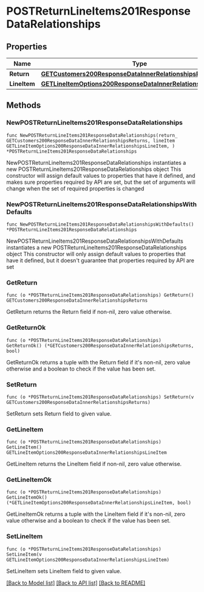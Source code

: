 # POSTReturnLineItems201ResponseDataRelationships

## Properties

Name | Type | Description | Notes
------------ | ------------- | ------------- | -------------
**Return** | [**GETCustomers200ResponseDataInnerRelationshipsReturns**](GETCustomers200ResponseDataInnerRelationshipsReturns.md) |  | 
**LineItem** | [**GETLineItemOptions200ResponseDataInnerRelationshipsLineItem**](GETLineItemOptions200ResponseDataInnerRelationshipsLineItem.md) |  | 

## Methods

### NewPOSTReturnLineItems201ResponseDataRelationships

`func NewPOSTReturnLineItems201ResponseDataRelationships(return_ GETCustomers200ResponseDataInnerRelationshipsReturns, lineItem GETLineItemOptions200ResponseDataInnerRelationshipsLineItem, ) *POSTReturnLineItems201ResponseDataRelationships`

NewPOSTReturnLineItems201ResponseDataRelationships instantiates a new POSTReturnLineItems201ResponseDataRelationships object
This constructor will assign default values to properties that have it defined,
and makes sure properties required by API are set, but the set of arguments
will change when the set of required properties is changed

### NewPOSTReturnLineItems201ResponseDataRelationshipsWithDefaults

`func NewPOSTReturnLineItems201ResponseDataRelationshipsWithDefaults() *POSTReturnLineItems201ResponseDataRelationships`

NewPOSTReturnLineItems201ResponseDataRelationshipsWithDefaults instantiates a new POSTReturnLineItems201ResponseDataRelationships object
This constructor will only assign default values to properties that have it defined,
but it doesn't guarantee that properties required by API are set

### GetReturn

`func (o *POSTReturnLineItems201ResponseDataRelationships) GetReturn() GETCustomers200ResponseDataInnerRelationshipsReturns`

GetReturn returns the Return field if non-nil, zero value otherwise.

### GetReturnOk

`func (o *POSTReturnLineItems201ResponseDataRelationships) GetReturnOk() (*GETCustomers200ResponseDataInnerRelationshipsReturns, bool)`

GetReturnOk returns a tuple with the Return field if it's non-nil, zero value otherwise
and a boolean to check if the value has been set.

### SetReturn

`func (o *POSTReturnLineItems201ResponseDataRelationships) SetReturn(v GETCustomers200ResponseDataInnerRelationshipsReturns)`

SetReturn sets Return field to given value.


### GetLineItem

`func (o *POSTReturnLineItems201ResponseDataRelationships) GetLineItem() GETLineItemOptions200ResponseDataInnerRelationshipsLineItem`

GetLineItem returns the LineItem field if non-nil, zero value otherwise.

### GetLineItemOk

`func (o *POSTReturnLineItems201ResponseDataRelationships) GetLineItemOk() (*GETLineItemOptions200ResponseDataInnerRelationshipsLineItem, bool)`

GetLineItemOk returns a tuple with the LineItem field if it's non-nil, zero value otherwise
and a boolean to check if the value has been set.

### SetLineItem

`func (o *POSTReturnLineItems201ResponseDataRelationships) SetLineItem(v GETLineItemOptions200ResponseDataInnerRelationshipsLineItem)`

SetLineItem sets LineItem field to given value.



[[Back to Model list]](../README.md#documentation-for-models) [[Back to API list]](../README.md#documentation-for-api-endpoints) [[Back to README]](../README.md)


